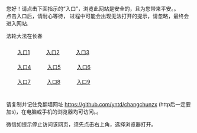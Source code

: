 您好！请点击下面指示的“入口”，浏览此网站是安全的，且为您带来平安。。 <br/>
点击入口后，请耐心等待， 过程中可能会出现无法打开的提示，请忽略，最终会进入网站. </br>

法轮大法在长春<br/>
<div style="padding:10px"><a style="margin:20px" target="_blank" href="https://dnm0xj41bfe2q.cloudfront.net/2Qpsp?rqvlonnq" id="ccLink1" rel="nofollow">入口1</a> <a target="_blank" style="margin:20px" href="https://d1o8znyvkz87a2.cloudfront.net/2Qpsp?wklzvv" id="ccLink2" rel="nofollow">入口2</a> <a style="margin:20px" target="_blank" href="https://d2j9n43idyu176.cloudfront.net/2Qpsp?vktrlck" id="ccLink3" rel="nofollow">入口3</a></div>

<div style="padding:10px" ><a style="margin:20px" target="_blank" href="https://dnm0xj41bfe2q.cloudfront.net/2Qpsp?rqvlonnq" id="ccLink4" rel="nofollow">入口4</a> <a style="margin:20px" href="https://d1o8znyvkz87a2.cloudfront.net/2Qpsp?wklzvv" target="_blank" id="ccLink5" rel="nofollow">入口5</a> <a style="margin:20px" href="https://d2j9n43idyu176.cloudfront.net/2Qpsp?vktrlck" target="_blank" id="ccLink6" rel="nofollow">入口6</a></div>

<div style="padding:10px"><a style="margin:20px" target="_blank" href="https://dnm0xj41bfe2q.cloudfront.net/2Qpsp?rqvlonnq" id="ccLink7" rel="nofollow">入口7</a> <a style="margin:20px" href="https://d1o8znyvkz87a2.cloudfront.net/2Qpsp?wklzvv" target="_blank" id="ccLink8" rel="nofollow">入口8</a> <a style="margin:20px" target="_blank" href="https://d2j9n43idyu176.cloudfront.net/2Qpsp?vktrlck" id="ccLink9" rel="nofollow">入口9</a></div>

<br/>



请复制并记住免翻墙网址 https://github.com/yntd/changchunzx (http后一定要加s)，在电脑或手机的浏览器均可访问。。<br/>

微信如提示停止访问该网页，须先点击右上角，选择浏览器打开。
